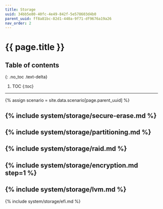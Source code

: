```yaml
---
title: Storage
uuid: 34bb5e80-40fc-4e49-842f-5e578603d4b0
parent_uuid: ff8a81bc-82d1-440a-9f71-df9676a19a26
nav_order: 2
---
```


# {{ page.title }}

## Table of contents
{: .no_toc .text-delta}

1. TOC
{:toc}

---

{% assign scenario = site.data.scenario[page.parent_uuid] %}

{% include system/storage/secure-erase.md %}
---
{% include system/storage/partitioning.md %}
---
{% include system/storage/raid.md %}
---
{% include system/storage/encryption.md step=1 %}
---
{% include system/storage/lvm.md %}
---
{% include system/storage/efi.md %}
